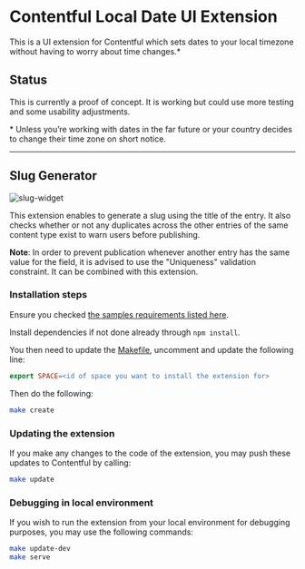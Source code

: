 # Contentful Local Date UI Extension

This is a UI extension for Contentful which sets dates to your local timezone without having to worry about time changes.*

## Status

This is currently a proof of concept. It is working but could use more testing and some usability adjustments.

\* Unless you’re working with dates in the far future or your country decides to change their time zone on short notice.

----------------------------

Slug Generator
--------------

![slug-widget](http://contentful.github.io/extensions/assets/slug-widget.png)

This extension enables to generate a slug using the title of the entry.
It also checks whether or not any duplicates across the other entries of the
same content type exist to warn users before publishing.

**Note**: In order to prevent publication whenever another entry has the same
value for the field, it is advised to use the "Uniqueness" validation constraint.
It can be combined with this extension.

### Installation steps

Ensure you checked [the samples requirements listed here](../README.md).

Install dependencies if not done already through `npm install`.

You then need to update the [Makefile](./Makefile), uncomment and update the
following line:
```Makefile
export SPACE=<id of space you want to install the extension for>
```

Then do the following:
```bash
make create
```

### Updating the extension
If you make any changes to the code of the extension, you may push these updates
to Contentful by calling:
```bash
make update
```

### Debugging in local environment
If you wish to run the extension from your local environment for debugging
purposes, you may use the following commands:
```bash
make update-dev
make serve
```
